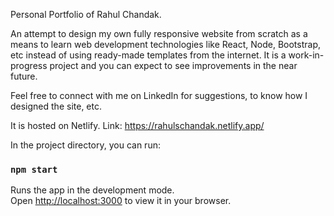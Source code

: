 Personal Portfolio of Rahul Chandak.

An attempt to design my own fully responsive website from scratch as a means to learn web development technologies like React, Node, Bootstrap, etc instead of using ready-made templates from the internet. It is a work-in-progress project and you can expect to see improvements in the near future. 

Feel free to connect with me on LinkedIn for suggestions, to know how I designed the site, etc. 

It is hosted on Netlify. Link: https://rahulschandak.netlify.app/

In the project directory, you can run:
### `npm start`

Runs the app in the development mode.\
Open [http://localhost:3000](http://localhost:3000) to view it in your browser.
